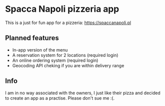 # Spacca Napoli pizzeria app

This is a just for fun app for a pizzeria: https://spaccanapoli.pl

## Planned features

- In-app version of the menu
- A reservation system for 2 locations (required login)
- An online ordering system (required login)
- Geocoding API cheking if you are within delivery range

## Info

I am in no way associated with the owners, I just like their pizza and decided to create an app as a practise. Please don't sue me :(.
